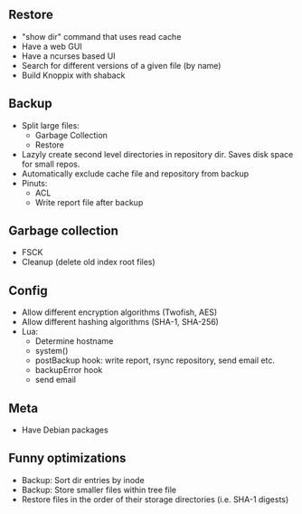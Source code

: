 Restore
-----------------------
- "show dir" command that uses read cache
- Have a web GUI
- Have a ncurses based UI
- Search for different versions of a given file (by name)
- Build Knoppix with shaback

Backup
-----------------------
- Split large files:
  - Garbage Collection
  - Restore
- Lazyly create second level directories in repository dir. Saves disk space for small repos.
- Automatically exclude cache file and repository from backup
- Pinuts:
  - ACL
  - Write report file after backup

Garbage collection
-----------------------
- FSCK
- Cleanup (delete old index root files)

Config
-----------------------
- Allow different encryption algorithms (Twofish, AES)
- Allow different hashing algorithms (SHA-1, SHA-256)
- Lua:
  - Determine hostname
  - system()
  - postBackup hook: write report, rsync repository, send email etc.
  - backupError hook
  - send email

Meta
-----------------------
- Have Debian packages

Funny optimizations
-----------------------
- Backup: Sort dir entries by inode
- Backup: Store smaller files within tree file
- Restore files in the order of their storage directories (i.e. SHA-1 digests)
